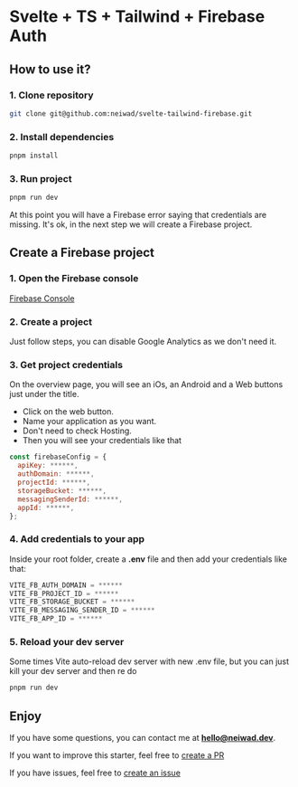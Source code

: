 # Svelte + TS + Tailwind + Firebase Auth

## How to use it?

### 1. Clone repository

```bash
git clone git@github.com:neiwad/svelte-tailwind-firebase.git
```

### 2. Install dependencies

```bash
pnpm install
```

### 3. Run project

```bash
pnpm run dev
```

At this point you will have a Firebase error saying that credentials are missing. It's ok, in the next step we will create a Firebase project.

## Create a Firebase project

### 1. Open the Firebase console

[Firebase Console](https://console.firebase.google.com/)

### 2. Create a project

Just follow steps, you can disable Google Analytics as we don't need it.

### 3. Get project credentials

On the overview page, you will see an iOs, an Android and a Web buttons just under the title.

- Click on the web button.
- Name your application as you want.
- Don't need to check Hosting.
- Then you will see your credentials like that

```javascript
const firebaseConfig = {
  apiKey: ******,
  authDomain: ******,
  projectId: ******,
  storageBucket: ******,
  messagingSenderId: ******,
  appId: ******,
};
```

### 4. Add credentials to your app

Inside your root folder, create a **.env** file and then add your credentials like that:

```javascript
VITE_FB_AUTH_DOMAIN = ******
VITE_FB_PROJECT_ID = ******
VITE_FB_STORAGE_BUCKET = ******
VITE_FB_MESSAGING_SENDER_ID = ******
VITE_FB_APP_ID = ******
```

### 5. Reload your dev server

Some times Vite auto-reload dev server with new .env file, but you can just kill your dev server and then re do

```bash
pnpm run dev
```

## Enjoy

If you have some questions, you can contact me at **hello@neiwad.dev**.

If you want to improve this starter, feel free to [create a PR](https://github.com/neiwad/svelte-tailwind-firebase/pulls)

If you have issues, feel free to [create an issue](https://github.com/neiwad/svelte-tailwind-firebase/issues)

